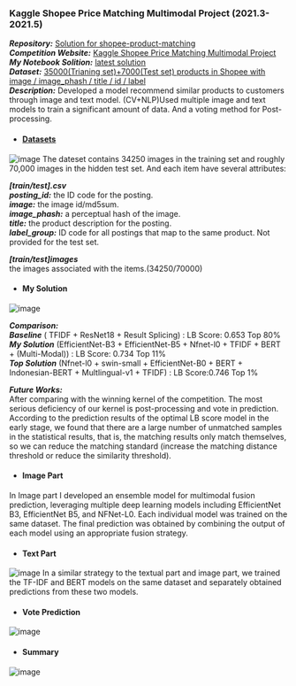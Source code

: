 ### Kaggle Shopee Price Matching Multimodal Project (2021.3-2021.5)
  ***Repository:*** [Solution for shopee-product-matching](https://github.com/SZU-WenjieHuang/Kaggle-Shopee-Price-Matching-Multimodal-Project)\
  ***Competition Website:*** [Kaggle Shopee Price Matching Multimodal Project](https://www.kaggle.com/competitions/shopee-product-matching)\
  ***My Notebook Solition:*** [latest solution](https://www.kaggle.com/code/szuwenjiehuang/nfnet-l0-nfnetl1-efficientnet-b5-pred-02b5aa)\
  ***Dataset:*** [35000(Trianing set)+7000(Test set) products in Shopee with image / image_phash / title / id / label](https://www.kaggle.com/competitions/shopee-product-matching/data)\
  ***Description:*** Developed a model recommend similar products to customers through image and text model. (CV+NLP)Used multiple image and text models to train a significant amount of data. And a voting method for Post-processing.
  
- #### [Datasets](https://www.kaggle.com/competitions/shopee-product-matching/data)
![image](https://user-images.githubusercontent.com/82434538/235440204-d1ba5aa5-ddc2-40ca-9487-62bc8fb2e939.png)
 The dateset contains 34250 images in the training set and roughly 70,000 images in the hidden test set. And each item have several attributes:</p>
   ***[train/test].csv***\
   ***posting_id:*** the ID code for the posting.\
   ***image:*** the image id/md5sum.\
   ***image_phash:*** a perceptual hash of the image.\
   ***title:*** the product description for the posting.\
   ***label_group:*** ID code for all postings that map to the same product. Not provided for the test set.</p>
   ***[train/test]images***\
   the images associated with the items.(34250/70000)

- #### My Solution
![image](https://user-images.githubusercontent.com/82434538/235440367-c6d55678-23a8-4ebf-8642-a5ebfebbfcb5.png)

***Comparison:*** \
  ***Baseline*** ( TFIDF + ResNet18 + Result Splicing) : LB Score: 0.653 Top 80% \
  ***My Solution*** (EfficientNet-B3 + EfficientNet-B5 + Nfnet-l0 + TFIDF + BERT + (Multi-Modal)) : LB Score: 0.734 Top 11% \
  ***Top Solution*** (Nfnet-l0 + swin-small + EfficientNet-B0 + BERT + Indonesian-BERT + Multlingual-v1 + TFIDF) : LB Score:0.746 Top 1% </p>
***Future Works:*** \
  After comparing with the winning kernel of the competition. The most serious deficiency of our kernel is post-processing and vote in prediction. According to the prediction results of the optimal LB score model in the early stage, we found that there are a large number of unmatched samples in the statistical results, that is, the matching results only match themselves, so we can reduce the matching standard (increase the matching distance threshold or reduce the similarity threshold).


- #### Image Part
 In Image part I developed an ensemble model for multimodal fusion prediction, leveraging multiple deep learning models including EfficientNet B3, EfficientNet B5, and NFNet-L0. Each individual model was trained on the same dataset. The final prediction was obtained by combining the output of each model using an appropriate fusion strategy.

- #### Text Part
![image](https://user-images.githubusercontent.com/82434538/235443356-ccd4629e-dd77-4e26-abeb-296bd6e0200e.png)
In a similar strategy to the textual part and image part, we trained the TF-IDF and BERT models on the same dataset and separately obtained predictions from these two models.

- #### Vote Prediction
![image](https://user-images.githubusercontent.com/82434538/235440930-98d93a9b-dd93-4b02-ac85-b0c922341c83.png)

- #### Summary
![image](https://user-images.githubusercontent.com/82434538/235441054-b8c76eee-aca8-47d8-abf9-96f623bb414c.png)

